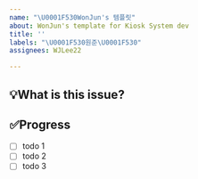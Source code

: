 ```yaml
---
name: "\U0001F530WonJun's 템플릿"
about: WonJun's template for Kiosk System dev
title: ''
labels: "\U0001F530원준\U0001F530"
assignees: WJLee22

---
```


## 💡What is this issue?
<!-- 진행할 작업에 대해 간단하게 설명해주세요 -->

## ✅Progress
<!-- 해당 작업을 수행하기 위해 해야 할 하위 태스크를 작성해주세요 -->
- [ ] todo 1
- [ ] todo 2
- [ ] todo 3

